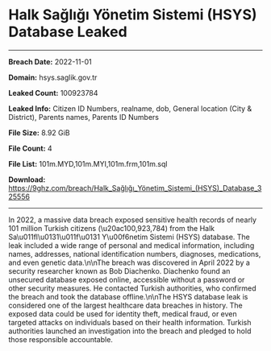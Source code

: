 # Halk Sağlığı Yönetim Sistemi (HSYS) Database Leaked

------------
**Breach Date:** 2022-11-01

**Domain:** hsys.saglik.gov.tr

**Leaked Count:** 100923784

**Leaked Info:** Citizen ID Numbers, realname, dob, General location (City & District), Parents names, Parents ID Numbers

**File Size:** 8.92 GiB

**File Count:** 4

**File List:** 101m.MYD,101m.MYI,101m.frm,101m.sql

**Download:** https://9ghz.com/breach/Halk_Sağlığı_Yönetim_Sistemi_(HSYS)_Database_325556

------------
In 2022, a massive data breach exposed sensitive health records of nearly 101 million Turkish citizens (\\u20ac100,923,784) from the Halk Sa\\u011fl\\u0131\\u011f\\u0131 Y\\u00f6netim Sistemi (HSYS) database. The leak included a wide range of personal and medical information, including names, addresses, national identification numbers, diagnoses, medications, and even genetic data.\n\nThe breach was discovered in April 2022 by a security researcher known as Bob Diachenko. Diachenko found an unsecured database exposed online, accessible without a password or other security measures. He contacted Turkish authorities, who confirmed the breach and took the database offline.\n\nThe HSYS database leak is considered one of the largest healthcare data breaches in history. The exposed data could be used for identity theft, medical fraud, or even targeted attacks on individuals based on their health information. Turkish authorities launched an investigation into the breach and pledged to hold those responsible accountable.
